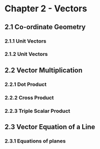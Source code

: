 <script type="text/x-mathjax-config">
  MathJax.Hub.Config({
    tex2jax: {
      inlineMath: [ ['$','$'], ["\\(","\\)"] ],
      processEscapes: true
    }
  });
</script>

<script type="text/javascript" async
  src="https://cdnjs.cloudflare.com/ajax/libs/mathjax/2.7.5/MathJax.js?config=TeX-MML-AM_CHTML">
</script>
<script type="text/javascript" src="tutorialSheetScripts.js"> </script>
<link rel="stylesheet" type="text/css" media="all" href="styles.css">

# Chapter 2 - Vectors

## <a id="co-ordinate-geometry"></a>2.1 Co-ordinate Geometry
### 2.1.1 Unit Vectors
### 2.1.2 Unit Vectors

## <a id="vector-multiplication"></a>2.2 Vector Multiplication
### 2.2.1 Dot Product
### 2.2.2 Cross Product
### 2.2.3 Triple Scalar Product

## <a id="vector-equation"></a>2.3 Vector Equation of a Line
### 2.3.1 Equations of planes

